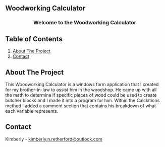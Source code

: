 ## Woodworking Calculator


<!-- PROJECT LOGO -->
<h3 align="center">Welcome to the Woodworking Calculator</h3>


<!-- TABLE OF CONTENTS -->
  ## Table of Contents
  <ol>
    <li><a href="#about-the-project">About The Project</a></li>
    <li><a href="#contact">Contact</a></li>
  </ol>

<!-- ABOUT THE PROJECT -->
## About The Project
This Woodworking Calculator is a windows form application that I created for my brother-in-law to assist him in the woodshop. He came up with all the math to determine if specific pieces of wood could be used to create butcher blocks and I made it into a program for him.
Within the Calclations method I added a comment section that contains his breakdown of what each variable represents.
 

<!-- CONTACT -->
## Contact
Kimberly - kimberly.n.retherford@outlook.com

<!-- ACKNOWLEDGEMENTS -->

